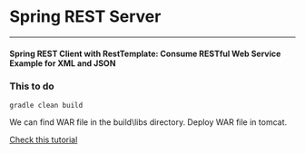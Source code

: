 # Spring REST Server
---
#### Spring REST Client with RestTemplate: Consume RESTful Web Service Example for XML and JSON


### This to do 

```$xslt
gradle clean build
```

We can find WAR file in the build\libs directory. Deploy WAR file in tomcat. 

[Check this tutorial](http://www.concretepage.com/spring/spring-mvc/spring-rest-client-resttemplate-consume-restful-web-service-example-xml-json)


